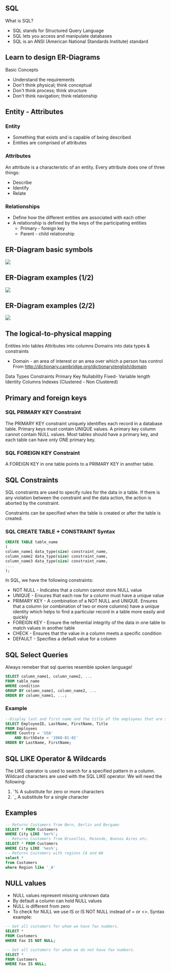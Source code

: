 ## SQL
What is SQL?
* SQL stands for Structured Query Language
* SQL lets you access and manipulate databases
* SQL is an ANSI (American National Standards Institute) standard



## Learn to design ER-Diagrams
Basic Concepts
* Understand the requirements
* Don't think physical; think conceptual
* Don't think process; think structure 
* Don't think navigation; think relationship


## Entity - Attributes
### Entity
* Something that exists and is capable of being described
* Entities are comprised of attributes

### Attributes
An attribute is a characteristic of an entity. 
Every attribute does one of three things:
* Describe 
* Identify 
* Relate 



### Relationships 
* Define how the different entities are associated with each other
* A relationship is defined by the keys of the participating entities 
    * Primary - foreign key
    * Parent - child relationship



## ER-Diagram basic symbols
![](media\erd-symbols.gif)



## ER-Diagram examples (1/2)
![](media\erdiagram2.gif)



## ER-Diagram examples (2/2)
![](media\erd-employee.gif)




## The logical-to-physical mapping
Entities into tables
Attributes into columns
Domains into data types & constraints
* Domain - an area of interest or an area over which a person has control
	From <http://dictionary.cambridge.org/dictionary/english/domain> 

Data Types
Constraints
Primary Key
Nullability
Fixed- Variable length
Identity Columns
Indexes (Clustered - Non Clustered)


## Primary and foreign keys
### SQL PRIMARY KEY Constraint
The PRIMARY KEY constraint uniquely identifies each record in a database table.
Primary keys must contain UNIQUE values.
A primary key column cannot contain NULL values.
Most tables should have a primary key, and each table can have only ONE primary key.

### SQL FOREIGN KEY Constraint
A FOREIGN KEY in one table points to a PRIMARY KEY in another table.


## SQL Constraints
SQL constraints are used to specify rules for the data in a table.
If there is any violation between the constraint and the data action, 
the action is aborted by the constraint.

Constraints can be specified when the table is created 
or after the table is created. 




### SQL CREATE TABLE + CONSTRAINT Syntax
```sql
CREATE TABLE table_name
(
column_name1 data_type(size) constraint_name,
column_name2 data_type(size) constraint_name,
column_name3 data_type(size) constraint_name,
....
);
```



In SQL, we have the following constraints:
* NOT NULL - Indicates that a column cannot store NULL value
* UNIQUE - Ensures that each row for a column must have a unique value
* PRIMARY KEY - A combination of a NOT NULL and UNIQUE. Ensures that a column (or combination of two or more columns) have a unique identity which helps to find a particular record in a table more easily and quickly
* FOREIGN KEY - Ensure the referential integrity of the data in one table to match values in another table
* CHECK - Ensures that the value in a column meets a specific condition
* DEFAULT - Specifies a default value for a column



## SQL Select Queries
Always remeber that sql queries resemble spoken language!

```sql
SELECT column_name1, column_name2, ...
FROM table_name
WHERE condition
GROUP BY column_name1, column_name2, ...
ORDER BY column_name1, ...;
```


### Example
```sql
--Display last and first name and the title of the employees that are situated in USA and are born before 1960, alphabetically by their names.
SELECT EmployeeID, LastName, FirstName, Title 
FROM Employees
WHERE Country = 'USA'
	AND BirthDate < '1960-01-01'
ORDER BY LastName, FirstName;
```


## SQL LIKE Operator & Wildcards
The LIKE operator is used to search for a specified pattern in a column.
Wildcard characters are used with the SQL LIKE operator. 
We will need the following:
1. `%  A substitute for zero or more characters
2. `_  A substitute for a single character



## Examples
```sql
-- Returns Customers from Bern, Berlin and Bergamo
SELECT * FROM Customers
WHERE City LIKE 'ber%';
-- Returns Customers from Bruxelles, Resende, Buenos Aires etc.
SELECT * FROM Customers
WHERE City LIKE '%es%';  
-- Returns Customers with regions CA and WA
select *
from Customers
where Region like '_A'

```


## NULL values
* NULL values represent missing unknown data
* By default a column can hold NULL values
* NULL is different from zero
* To check for NULL we use IS or IS NOT NULL instead of = or <>.
Syntax example:

```sql
-- Get all customers for whom we have fax numbers.
SELECT * 
FROM Customers 
WHERE Fax IS NOT NULL;

-- Get all customers for whom we do not have fax numbers.
SELECT * 
FROM Customers 
WHERE Fax IS NULL;
```
